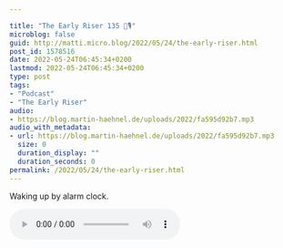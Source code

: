 ```yaml
---

title: "The Early Riser 135 🌅🎙"
microblog: false
guid: http://matti.micro.blog/2022/05/24/the-early-riser.html
post_id: 1578516
date: 2022-05-24T06:45:34+0200
lastmod: 2022-05-24T06:45:34+0200
type: post
tags:
- "Podcast"
- "The Early Riser"
audio:
- https://blog.martin-haehnel.de/uploads/2022/fa595d92b7.mp3
audio_with_metadata:
- url: https://blog.martin-haehnel.de/uploads/2022/fa595d92b7.mp3
  size: 0
  duration_display: ""
  duration_seconds: 0
permalink: /2022/05/24/the-early-riser.html
---
```

<p>Waking up by alarm clock. </p>

<audio controls="controls" src="https://blog.martin-haehnel.de/uploads/2022/fa595d92b7.mp3" preload="metadata" />
